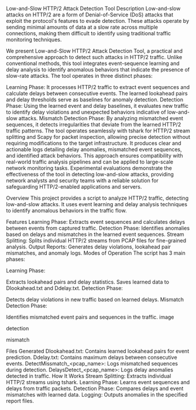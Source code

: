 Low-and-Slow HTTP/2 Attack Detection Tool
Description
Low-and-slow attacks on HTTP/2 are a form of Denial-of-Service (DoS) attacks that exploit the protocol's features to evade detection. These attacks operate by sending minimal amounts of data at a slow rate across multiple connections, making them difficult to identify using traditional traffic monitoring techniques.

We present Low-and-Slow HTTP/2 Attack Detection Tool, a practical and comprehensive approach to detect such attacks in HTTP/2 traffic. Unlike conventional methods, this tool integrates event-sequence learning and delay analysis to identify anomalous behaviors that indicate the presence of slow-rate attacks. The tool operates in three distinct phases:

Learning Phase: It processes HTTP/2 traffic to extract event sequences and calculate delays between consecutive events. The learned lookahead pairs and delay thresholds serve as baselines for anomaly detection.
Detection Phase: Using the learned event and delay baselines, it evaluates new traffic to identify delay violations and unexpected behaviors indicative of low-and-slow attacks.
Mismatch Detection Phase: By analyzing mismatched event sequences, it detects irregularities that deviate from the learned HTTP/2 traffic patterns. The tool operates seamlessly with tshark for HTTP/2 stream splitting and Scapy for packet inspection, allowing precise detection without requiring modifications to the target infrastructure. It produces clear and actionable logs detailing delay anomalies, mismatched event sequences, and identified attack behaviors. This approach ensures compatibility with real-world traffic analysis pipelines and can be applied to large-scale network monitoring tasks.
Experimental evaluations demonstrate the effectiveness of the tool in detecting low-and-slow attacks, providing network analysts and security teams with a reliable solution for safeguarding HTTP/2-enabled applications and servers.

Overview
This project provides a script to analyze HTTP/2 traffic, detecting low-and-slow attacks. It uses event learning and delay analysis techniques to identify anomalous behaviors in the traffic flow.

Features
Learning Phase: Extracts event sequences and calculates delays between events from captured traffic.
Detection Phase: Identifies anomalies based on delays and mismatches in the learned event sequences.
Stream Splitting: Splits individual HTTP/2 streams from PCAP files for fine-grained analysis.
Output Reports: Generates delay violations, lookahead pair mismatches, and anomaly logs.
Modes of Operation
The script has 3 main phases:

Learning Phase:

Extracts lookahead pairs and delay statistics.
Saves learned data to Dlookahead.txt and Ddelay.txt.
Detection Phase:

Detects delay violations in new traffic based on learned delays.
Mismatch Detection Phase:

Identifies mismatched event pairs and sequences in the traffic.
image

detection

mismatch

Files Generated
Dlookahead.txt: Contains learned lookahead pairs for event prediction.
Ddelay.txt: Contains maximum delays between consecutive events.
DetectMissmatch_<pcap_name>: Logs mismatched sequences during detection.
DelaysDetect_<pcap_name>: Logs delay anomalies detected in traffic.
How It Works
Stream Splitting: Extracts individual HTTP/2 streams using tshark.
Learning Phase: Learns event sequences and delays from traffic packets.
Detection Phase: Compares delays and event mismatches with learned data.
Logging: Outputs anomalies in the specified report files.
